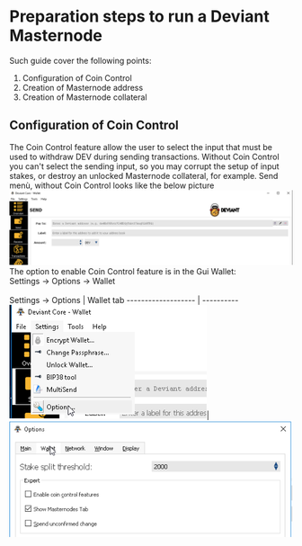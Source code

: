 # Preparation steps to run a Deviant Masternode<br />
Such guide cover the following points:<br />
1. Configuration of Coin Control
2. Creation of Masternode address
3. Creation of Masternode collateral<br />

## Configuration of Coin Control<br />
The Coin Control feature allow the user to select the input that must be used to withdraw DEV during sending transactions. Without Coin Control you can't select the sending input, so you may corrupt the setup of input stakes, or destroy an unlocked Masternode collateral, for example.
Send menù, without Coin Control looks like the below picture
<br />
![No Coin Control](/images/noCoinControl.png)
<br />
The option to enable Coin Control feature is in the Gui Wallet:<br />
Settings -> Options -> Wallet<br />
<br />
Settings -> Options | Wallet tab
------------------- | ----------
![GUI-options](/images/GUI-options.png)|![flagCoinControl](/images/flagCoinControl.png)

<br />


